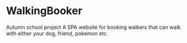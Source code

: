 # WalkingBooker
Autumn school project
A SPA website for booking walkers that can walk with either your dog, friend, pokemon etc.
